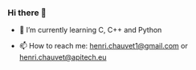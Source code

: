 ### Hi there 👋

- 🌱 I’m currently learning C, C++ and Python

- 📫 How to reach me: henri.chauvet1@gmail.com or henri.chauvet@apitech.eu

